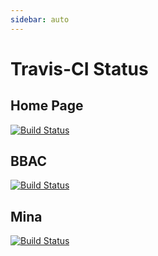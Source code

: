 ```yaml
---
sidebar: auto
---
```


# Travis-CI Status

## Home Page
[![Build Status](https://travis-ci.org/airdb/vuepress.svg?branch=master)](https://travis-ci.org/airdb/vuepress.svg?branch=master)

## BBAC
[![Build Status](https://travis-ci.org/bbhj/bbac.svg?branch=master)](https://travis-ci.org/bbhj/bbac.svg?branch=master)

## Mina
[![Build Status](https://travis-ci.org/bbhj/mina.svg?branch=master)](https://travis-ci.org/bbhj/mina.svg?branch=master)

